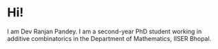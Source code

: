 # Hi!
I am Dev Ranjan Pandey. I am a second-year PhD student working in additive combinatorics in the Department of Mathematics, IISER Bhopal.
<!--
# devprnjn.github.io 
>


